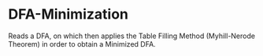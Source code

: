 # DFA-Minimization
Reads a DFA, on which then applies the Table Filling Method (Myhill-Nerode Theorem) in order to obtain a Minimized DFA.
